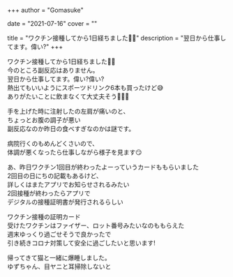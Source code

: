 +++
author = "Gomasuke"

date = "2021-07-16"
cover = ""

title = "ワクチン接種してから1日経ちました👍🏻"
description = "翌日から仕事してます。偉い?"
+++

ワクチン接種してから1日経ちました👍🏻  
今のところ副反応はありません。  
翌日から仕事してます。偉い?偉い?  
熱出てもいいようにスポーツドリンク6本も買ったけど😅  
ありがたいことに飲まなくて大丈夫そう🤣🤣🤣  
  
手を上げた時に注射したの左肩が痛いのと、  
ちょっとお腹の調子が悪い  
副反応なのか昨日の食べすぎなのかは謎です。  
  
病院行くのもめんどくさいので、  
体調が悪くなったら仕事しながら様子を見ます😏  
  
あ、昨日ワクチン1回目が終わったよーっていうカードももらいました  
2回目の日にちの記載もあるけど、  
詳しくはまたアプリでお知らせされるみたい  
2回接種が終わったらアプリで  
デジタルの接種証明書が発行されるらしい  
  
ワクチン接種の証明カード  
受けたワクチンはファイザー、ロット番号みたいなのももらえた  
週末ゆっくり過ごせそうで良かったで  
引き続きコロナ対策して安全に過ごしたいと思います!  
  
帰ってきて猫と一緒に爆睡しました。  
ゆずちゃん、目ヤニと耳掃除しないと  